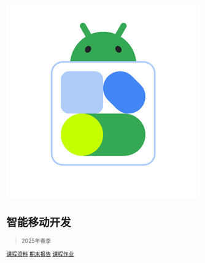 <!-- _coverpage.md -->

![logo](android.svg)

# 智能移动开发

> 2025年春季

[课程资料](#课程资料)
[期末报告](#期末报告)
[课程作业](#课程作业)
